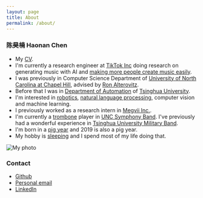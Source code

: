 ```yaml
---
layout: page
title: About
permalink: /about/
---
```


### 陈昊楠 Haonan Chen

* My [CV](../assets/files/cv_haonanchen.pdf).
* I'm currently a research engineer at [TikTok Inc](https://www.tiktok.com/en/) doing research on generating music with AI and [making more people create music easily](https://apps.apple.com/us/app/ripple-music-creation-tool/id6447522624).
* I was previously in Computer Science Department of [University of North Carolina at Chapel Hill](http://www.unc.edu/), advised by [Ron Alterovitz](https://www.cs.unc.edu/~ron/).
* Before that I was in [Department of Automation](http://www.tsinghua.edu.cn/publish/auen/) of [Tsinghua University](http://www.tsinghua.edu.cn/publish/newthuen/).
* I'm interested in [robotics](https://en.wikipedia.org/wiki/Robotics), [natural language processing](https://en.wikipedia.org/wiki/Natural_language_processing), computer vision and machine learning.
* I previously worked as a research intern in [Megvii Inc.](https://megvii.com/).
* I'm currently a [trombone](https://en.wikipedia.org/wiki/Trombone) player in [UNC Symphony Band](http://music.unc.edu/tag/symphony-band/). I've previously had a wonderful experience in [Tsinghua University Military Band](https://www.youtube.com/watch?v=NY8gHORo-3s&list=RDNY8gHORo-3s&t=18).
* I'm born in a [pig year](https://en.wikipedia.org/wiki/Pig_%28zodiac%29) and 2019 is also a pig year.
* My hobby is [sleeping](https://en.wikipedia.org/wiki/Sleep) and I spend most of my life doing that.

<img src="../assets/images/author_3.jpeg" alt="My photo" max-width="20%" height="auto">

### Contact
* [Github](http://github.com/chaonan99)
* [Personal email](mailto:chenhaonan1995@gmail.com)
* [LinkedIn](https://www.linkedin.com/in/chaonan99/?locale=en_US)
<!-- * Email: ![img](http://latex.codecogs.com/svg.latex?chenhaonan1995) at-mark ![img](http://latex.codecogs.com/svg.latex?gmail) dot-mark ![img](http://latex.codecogs.com/svg.latex?com) -->

